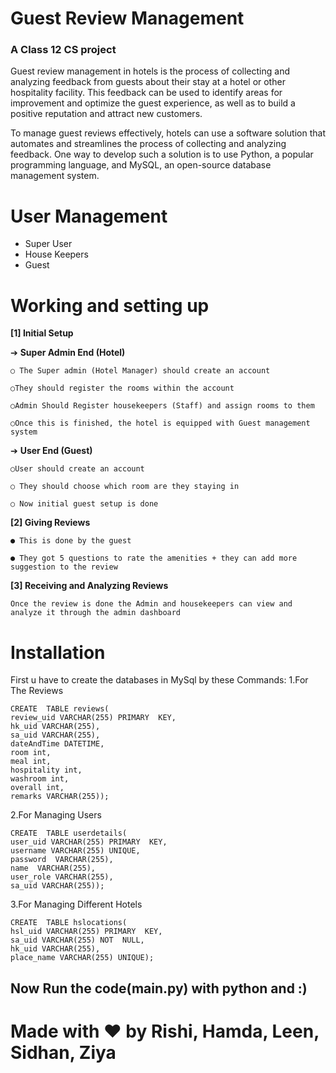 # Guest Review Management
### A Class 12 CS project

Guest review management in hotels is the process of collecting and analyzing feedback from guests about their stay at a hotel or other hospitality facility. This feedback can be used to identify areas for improvement and optimize the guest experience, as well as to build a positive reputation and attract new customers.

To manage guest reviews effectively, hotels can use a software solution that automates and streamlines the process of collecting and analyzing feedback. One way to develop such a solution is to use Python, a popular programming language, and MySQL, an open-source database management system.

# User Management

 - Super User 
 - House Keepers
 - Guest

# Working and setting up

**[1]  Initial Setup**

➔ **Super Admin End (Hotel)**

	○ The Super admin (Hotel Manager) should create an account

	○They should register the rooms within the account

	○Admin Should Register housekeepers (Staff) and assign rooms to them

	○Once this is finished, the hotel is equipped with Guest management system

➔ **User End (Guest)**

	○User should create an account

	○ They should choose which room are they staying in

	○ Now initial guest setup is done

**[2]  Giving Reviews**

	● This is done by the guest

	● They got 5 questions to rate the amenities + they can add more suggestion to the review

**[3]  Receiving and Analyzing Reviews**

	Once the review is done the Admin and housekeepers can view and analyze it through the admin dashboard

# Installation
First u have to create the databases in MySql by these Commands:
1.For The Reviews


    CREATE  TABLE reviews(
    review_uid VARCHAR(255) PRIMARY  KEY,
    hk_uid VARCHAR(255),
    sa_uid VARCHAR(255),
    dateAndTime DATETIME,
    room int,
    meal int,
    hospitality int,
    washroom int,
    overall int,
    remarks VARCHAR(255));

2.For Managing Users

    CREATE  TABLE userdetails(
    user_uid VARCHAR(255) PRIMARY  KEY,
    username VARCHAR(255) UNIQUE,
    password  VARCHAR(255),
    name  VARCHAR(255),
    user_role VARCHAR(255),
    sa_uid VARCHAR(255));

3.For Managing Different Hotels

    CREATE  TABLE hslocations(
    hsl_uid VARCHAR(255) PRIMARY  KEY,
    sa_uid VARCHAR(255) NOT  NULL,
    hk_uid VARCHAR(255),
    place_name VARCHAR(255) UNIQUE);

## Now Run the code(main.py) with python and :)
# Made with ❤️ by Rishi, Hamda, Leen, Sidhan, Ziya 
